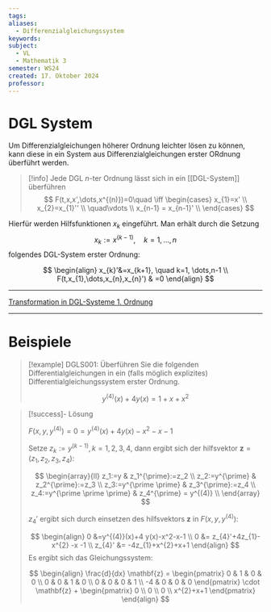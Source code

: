```yaml
---
tags: 
aliases:
  - Differenzialgleichungssystem
keywords: 
subject:
  - VL
  - Mathematik 3
semester: WS24
created: 17. Oktober 2024
professor:
---
```

 

# DGL System

Um Differenzialgleichungen höherer Ordnung leichter lösen zu können, kann diese in ein System aus Differenzialgleichungen erster ORdnung überführt werden. 

> [!info] Jede DGL $n$-ter Ordnung lässt sich in ein [[DGL-System]] überführen
> $$
> F(t,x,x',\dots,x^{(n)})=0\quad \iff \begin{cases}
> x_{1}=x' \\
> x_{2}=x_{1}'' \\
> \quad\vdots  \\
> x_{n-1} = x_{n-1}' \\
> \end{cases}
> $$
> 

Hierfür werden Hilfsfunktionen $x_{k}$ eingeführt. Man erhält durch die Setzung 
$$ x_{k}:=x^{(k-1)}, \quad k= 1,\dots,n$$
folgendes DGL-System erster Ordnung:

$$ 
\begin{align}
x_{k}'&=x_{k+1}, \quad  k=1, \dots,n-1 \\
F(t,x_{1},\dots,x_{n},x_{n}') & =0
\end{align}
$$


---

[Transformation in DGL-Systeme 1. Ordnung](https://studyflix.de/mathematik/transformation-in-system-1-ordnung-943)

--- 

# Beispiele

>[!example] DGLS001:
> Überführen Sie die folgenden Differentialgleichungen in ein (falls möglich explizites) Differentialgleichungssystem erster Ordnung.
> 
> $$y^{(4)}(x)+4 y(x)=1+x+x^2$$

> [!success]- Lösung
> 
> $F\left(x, y, y^{(4)}\right)=0=y^{(4)}(x)+4 y(x)-x^2-x-1$
> 
> Setze $z_k:=y^{(k-1)}, k=1,2,3,4$, dann ergibt sich der hilfsvektor $\mathbf{z} = (z_{1},z_{2},z_{3},z_{4})$:
> 
> $$
> \begin{array}{ll}
> z_1:=y & z_1^{\prime}:=z_2 \\
> z_2:=y^{\prime} & z_2^{\prime}:=z_3 \\
> z_3:=y^{\prime \prime} & z_3^{\prime}:=z_4 \\
> z_4:=y^{\prime \prime \prime} & z_4^{\prime} = y^{(4)} \\
> \end{array}
> $$
> 
> $z_{4}'$ ergibt sich durch einsetzen des hilfsvektors $\mathbf{z}$ in $F(x,y,y^{(4)})$:
> 
> $$
> \begin{align}
> 0 &=y^{(4)}(x)+4 y(x)-x^2-x-1 \\
> 0 &= z_{4}'+4z_{1}-x^{2} -x -1 \\
> z_{4}' &= -4z_{1}+x^{2}+x+1
> \end{align}
> $$
> Es ergibt sich das Gleichungssystem:
> 
> $$
> \begin{align}
> \frac{d}{dx} \mathbf{z} = \begin{pmatrix}
>  0 & 1 & 0 & 0 \\
>  0 & 0 & 1 & 0 \\
>  0 & 0 & 0 & 1 \\
> -4 & 0 & 0 & 0
> \end{pmatrix} \cdot \mathbf{z} + \begin{pmatrix}
> 0 \\ 0 \\ 0 \\ x^{2}+x+1
> \end{pmatrix}
> \end{align}
> $$